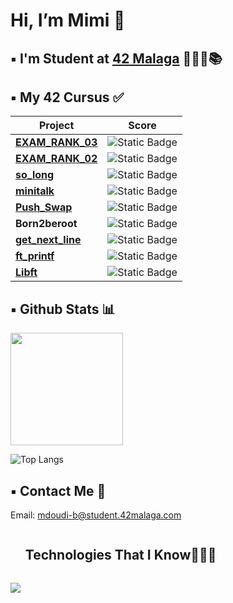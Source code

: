 <h1> Hi, I’m Mimi 👋 </h1>

## ▪️ I'm Student at [42 Malaga](https://www.42malaga.com/) 👨🏻‍💻📚

## ▪️ My 42 Cursus ✅
| Project | Score |
|--------|--------|
| [**EXAM_RANK_03**](https://github.com/6mimii/) | ![Static Badge](https://img.shields.io/badge/Score-100-brightgreen?style=flat)
| [**EXAM_RANK_02**](https://github.com/6mimii/) | ![Static Badge](https://img.shields.io/badge/Score-100-brightgreen?style=flat)
| [**so_long**](https://github.com/6mimii/so_long) | ![Static Badge](https://img.shields.io/badge/Score-100-brightgreen?style=flat)
| [**minitalk**](https://github.com/6mimii/minitalk) | ![Static Badge](https://img.shields.io/badge/Score-100-brightgreen?style=flat)
| [**Push_Swap**](https://github.com/6mimii/push_swap) | ![Static Badge](https://img.shields.io/badge/Score-81-brightgreen?style=flat)
| **Born2beroot** | ![Static Badge](https://img.shields.io/badge/Score-100-brightgreen?style=flat)
| [**get_next_line**](https://github.com/6mimii/GetNextLine) | ![Static Badge](https://img.shields.io/badge/Score-125-brightgreen?style=flat)
| [**ft_printf**](https://github.com/6mimii/printf) | ![Static Badge](https://img.shields.io/badge/Score-100-brightgreen?style=flat)
| [**Libft**](https://github.com/6mimii/Libft) | ![Static Badge](https://img.shields.io/badge/Score-125-brightgreen?style=flat)


## ▪️ Github Stats 📊

<p>
<a href="https://github.com/6mimii">
  <img height="180em" src="https://github-readme-stats-eight-theta.vercel.app/api?username=6mimii&show_icons=true&theme=algolia&include_all_commits=true&count_private=true"/>
</a>
</p>

![Top Langs](https://github-readme-stats.vercel.app/api/top-langs/?username=6mimii&layout=compact&theme=github_dark)

## ▪️ Contact Me 📩

Email: mdoudi-b@student.42malaga.com

<!--h1 without bottom border-->
<div id="user-content-toc">
  <ul>
    <summary><h2 style="display: inline-block">Technologies That I Know👨🏻‍💻</h2></summary>
  </ul>
</div>
<!--tech stack icons-->
<p>
  <a href="https://skillicons.dev">
    <img src="https://skillicons.dev/icons?i=c,git,github,vim,vscode,gmail,discord&perline=14" />
  </a>
</p>
